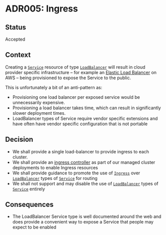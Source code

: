 # ADR005: Ingress

## Status

Accepted

## Context

Creating a [`Service`](https://kubernetes.io/docs/concepts/services-networking/service) resource of type [`LoadBalancer`](https://kubernetes.io/docs/concepts/services-networking/service/#loadbalancer) will result in cloud provider specific infrastructure – for example an [Elastic Load Balancer](https://aws.amazon.com/elasticloadbalancing/) on AWS – being provisioned to expose the Service to the public.

This is unfortunately a bit of an anti-pattern as:

* Provisioning one load balancer per exposed service would be unnecessarily expensive.
* Provisioning a load balancer takes time, which can result in significantly slower deployment times.
* LoadBalancer types of Service require vendor specific extensions and have often have vendor specific configuration that is not portable

## Decision

* We shall provide a single load-balancer to provide ingress to each cluster.
* We shall provide an [ingress controller](https://kubernetes.io/docs/concepts/services-networking/ingress/#ingress-controllers) as part of our managed cluster deployments to enable Ingress resources
* We shall provide guidance to promote the use of [`Ingress`](https://kubernetes.io/docs/concepts/services-networking/ingress/) over [`LoadBalancer`](https://kubernetes.io/docs/concepts/services-networking/service/#loadbalancer) types of [`Service`](https://kubernetes.io/docs/concepts/services-networking/service) for routing
* We shall not support and may disable the use of [`LoadBalancer`](https://kubernetes.io/docs/concepts/services-networking/service/#loadbalancer) types of [`Service`](https://kubernetes.io/docs/concepts/services-networking/service/) entirely

## Consequences

* The LoadBalancer Service type is well documented around the web and does provide a convenient way to expose a Service that people may expect to be enabled

